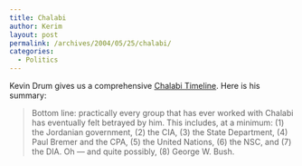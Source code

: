 ```yaml
---
title: Chalabi
author: Kerim
layout: post
permalink: /archives/2004/05/25/chalabi/
categories:
  - Politics
---
```

Kevin Drum gives us a comprehensive <a href="http://www.washingtonmonthly.com/archives/individual/2004_05/003991.php" onclick="_gaq.push(['_trackEvent', 'outbound-article', 'http://www.washingtonmonthly.com/archives/individual/2004_05/003991.php', 'Chalabi Timeline']);" >Chalabi Timeline</a>. Here is his summary:

> Bottom line: practically every group that has ever worked with Chalabi has eventually felt betrayed by him. This includes, at a minimum: (1) the Jordanian government, (2) the CIA, (3) the State Department, (4) Paul Bremer and the CPA, (5) the United Nations, (6) the NSC, and (7) the DIA. Oh — and quite possibly, (8) George W. Bush.

